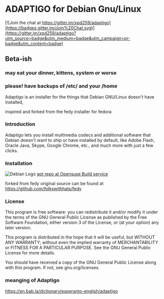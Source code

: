 # ADAPTIGO for Debian Gnu/Linux

[![Join the chat at https://gitter.im/xpd259/adaptigo](https://badges.gitter.im/Join%20Chat.svg)](https://gitter.im/xpd259/adaptigo?utm_source=badge&utm_medium=badge&utm_campaign=pr-badge&utm_content=badge)



## Beta-ish
### may eat your dinner, kittens, system or worse
### please! have backups of /etc/ and your /home

Adaptigo is an installer for the things that Debian GNU/Linux doesn't have installed,

inspired and forked from the fedy installer for fedora

### Introduction

Adaptigo lets you install multimedia codecs and additional software that Debian doesn't want to ship or have installed by default, like Adobe Flash, Oracle Java, Skype, Google Chrome, etc., and much more with just a few clicks.

### Installation
![Debian Logo](https://raw.githubusercontent.com/xpd259/adaptigo/master/screenshots/debian.png) [apt repo at Opensuse Build service](https://software.opensuse.org/download.html?project=home%3Axpd259&package=adaptigo)


forked from fedy original source can be found at https://github.com/folkswithhats/fedy

### License

This program is free software: you can redistribute it and/or modify it under the terms of the GNU General Public License as published by the Free Software Foundation, either version 3 of the License, or (at your option) any later version.

This program is distributed in the hope that it will be useful, but WITHOUT ANY WARRANTY; without even the implied warranty of MERCHANTABILITY or FITNESS FOR A PARTICULAR PURPOSE. See the GNU General Public License for more details.

You should have received a copy of the GNU General Public License along with this program. If not, see gnu.org/licenses.


### meanging of Adaptigo
https://en.bab.la/dictionary/esperanto-english/adaptigo
